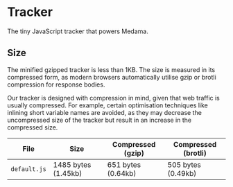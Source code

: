 # Tracker

The tiny JavaScript tracker that powers Medama.

## Size

The minified gzipped tracker is less than 1KB. The size is measured in its compressed form, as modern browsers automatically utilise gzip or brotli compression for response bodies.

Our tracker is designed with compression in mind, given that web traffic is usually compressed. For example, certain optimisation techniques like inlining short variable names are avoided, as they may decrease the uncompressed size of the tracker but result in an increase in the compressed size.

| File         | Size                | Compressed (gzip)  | Compressed (brotli) |
| ------------ | ------------------- | ------------------ | ------------------- |
| `default.js` | 1485 bytes (1.45kb) | 651 bytes (0.64kb) | 505 bytes (0.49kb)  |
